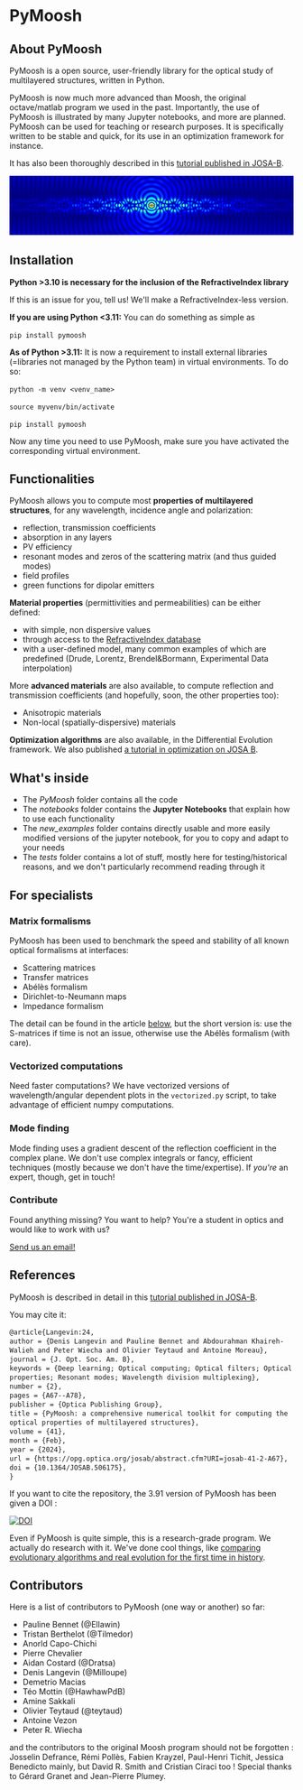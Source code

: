 # PyMoosh

## About PyMoosh

PyMoosh is a open source, user-friendly library for the optical study of multilayered structures, written in Python. 

PyMoosh is now much more advanced than Moosh, the original octave/matlab program we used in the past. Importantly, the use of PyMoosh is illustrated by many Jupyter notebooks, and more are planned. PyMoosh can be used for teaching or research purposes. It is specifically written to be stable and quick, for its use in an optimization framework for instance.

It has also been thoroughly described in this [tutorial published in JOSA-B](https://opg.optica.org/josab/fulltext.cfm?uri=josab-41-2-A67&id=545746).

![What PyMoosh (green functions) can do...](field.png)

## Installation

**Python >3.10 is necessary for the inclusion of the RefractiveIndex library**

If this is an issue for you, tell us! We'll make a RefractiveIndex-less version.

**If you are using Python <3.11:**
You can do something as simple as 

``` pip install pymoosh ```

**As of Python >3.11:**
It is now a requirement to install external libraries (=libraries not managed by the Python team) in virtual environments. To do so:

``` python -m venv <venv_name> ```

``` source myvenv/bin/activate ```

``` pip install pymoosh ```

Now any time you need to use PyMoosh, make sure you have activated the corresponding virtual environment.

## Functionalities
PyMoosh allows you to compute most **properties of multilayered structures**, for any wavelength, incidence angle and polarization:
- reflection, transmission coefficients
- absorption in any layers
- PV efficiency
- resonant modes and zeros of the scattering matrix (and thus guided modes)
- field profiles
- green functions for dipolar emitters

**Material properties** (permittivities and permeabilities) can be either defined:
- with simple, non dispersive values
- through access to the [RefractiveIndex database](https://refractiveindex.info/)
- with a user-defined model, many common examples of which are predefined (Drude, Lorentz, Brendel&Bormann, Experimental Data interpolation)

More **advanced materials** are also available, to compute reflection and transmission coefficients (and hopefully, soon, the other properties too):
- Anisotropic materials
- Non-local (spatially-dispersive) materials

**Optimization algorithms** are also available, in the Differential Evolution framework. We also published [a tutorial in optimization on JOSA B](https://opg.optica.org/josab/fulltext.cfm?uri=josab-41-2-A126&id=546050).

## What's inside

- The *PyMoosh* folder contains all the code
- The *notebooks* folder contains the **Jupyter Notebooks** that explain how to use each functionality
- The *new_examples* folder contains directly usable and more easily modified versions of the jupyter notebook, for you to copy and adapt to your needs
- The *tests* folder contains a lot of stuff, mostly here for testing/historical reasons, and we don't particularly recommend reading through it

## For specialists

### Matrix formalisms
PyMoosh has been used to benchmark the speed and stability of all known optical formalisms at interfaces:
- Scattering matrices
- Transfer matrices
- Abélès formalism
- Dirichlet-to-Neumann maps
- Impedance formalism

The detail can be found in the article [below](https://opg.optica.org/josab/fulltext.cfm?uri=josab-41-2-A67&id=545746), but the short version is: use the S-matrices if time is not an issue, otherwise use the Abélès formalism (with care).

### Vectorized computations

Need faster computations? We have vectorized versions of wavelength/angular dependent plots in the ```vectorized.py``` script, to take advantage of efficient numpy computations.

### Mode finding

Mode finding uses a gradient descent of the reflection coefficient in the complex plane. We don't use complex integrals or fancy, efficient techniques (mostly because we don't have the time/expertise). If *you're* an expert, though, get in touch!

### Contribute

Found anything missing? You want to help? You're a student in optics and would like to work with us?

[Send us an email!](mailto:denis.langevin@uca.fr,antoine.moreau@uca.fr)

## References

PyMoosh is described in detail in this [tutorial published in JOSA-B](https://opg.optica.org/josab/fulltext.cfm?uri=josab-41-2-A67&id=545746).

You may cite it:
```
@article{Langevin:24,
author = {Denis Langevin and Pauline Bennet and Abdourahman Khaireh-Walieh and Peter Wiecha and Olivier Teytaud and Antoine Moreau},
journal = {J. Opt. Soc. Am. B},
keywords = {Deep learning; Optical computing; Optical filters; Optical properties; Resonant modes; Wavelength division multiplexing},
number = {2},
pages = {A67--A78},
publisher = {Optica Publishing Group},
title = {PyMoosh: a comprehensive numerical toolkit for computing the optical properties of multilayered structures},
volume = {41},
month = {Feb},
year = {2024},
url = {https://opg.optica.org/josab/abstract.cfm?URI=josab-41-2-A67},
doi = {10.1364/JOSAB.506175},
}
```

If you want to cite the repository, the 3.91 version of PyMoosh has been given a DOI :

[![DOI](https://zenodo.org/badge/DOI/10.5281/zenodo.13845630.svg)](https://doi.org/10.5281/zenodo.13845630)


Even if PyMoosh is quite simple, this is a research-grade program. We actually do research with it. We've done cool things, like [comparing evolutionary algorithms and real evolution for the first time in history](https://www.nature.com/articles/s41598-020-68719-3).

## Contributors

Here is a list of contributors to PyMoosh (one way or another) so far:

* Pauline Bennet (@Ellawin)
* Tristan Berthelot (@Tilmedor)
* Anorld Capo-Chichi
* Pierre Chevalier
* Aidan Costard (@Dratsa)
* Denis Langevin (@Milloupe)
* Demetrio Macias
* Téo Mottin (@HawhawPdB)
* Amine Sakkali
* Olivier Teytaud (@teytaud)
* Antoine Vezon
* Peter R. Wiecha

and the contributors to the original Moosh program should not be forgotten : Josselin Defrance, Rémi Pollès, Fabien Krayzel, Paul-Henri Tichit, Jessica Benedicto mainly, but David R. Smith and Cristian Ciraci too ! Special thanks to Gérard Granet and Jean-Pierre Plumey.
